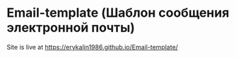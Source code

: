 # Email-template (Шаблон сообщения электронной почты)
Site is live at https://erykalin1986.github.io/Email-template/
